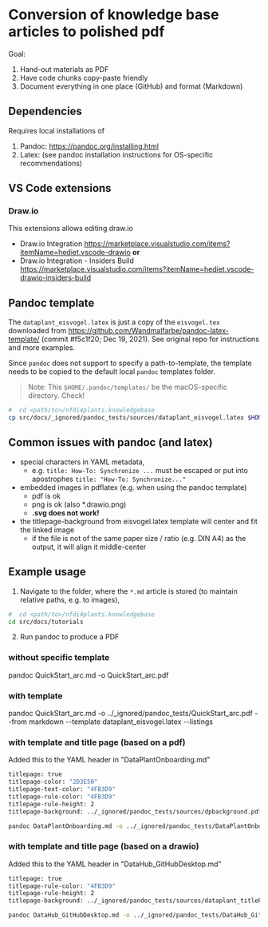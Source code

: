 # Conversion of knowledge base articles to polished pdf

Goal:

1. Hand-out materials as PDF
1. Have code chunks copy-paste friendly
1. Document everything in one place (GitHub) and format (Markdown)

## Dependencies

Requires local installations of

  1. Pandoc: https://pandoc.org/installing.html
  2. Latex: (see pandoc installation instructions for OS-specific recommendations)

## VS Code extensions

### Draw.io

This extensions allows editing draw.io

- Draw.io Integration https://marketplace.visualstudio.com/items?itemName=hediet.vscode-drawio **or**
- Draw.io Integration - Insiders Build https://marketplace.visualstudio.com/items?itemName=hediet.vscode-drawio-insiders-build

## Pandoc template

The `dataplant_eisvogel.latex` is just a copy of the `eisvogel.tex` downloaded from https://github.com/Wandmalfarbe/pandoc-latex-template/ (commit #f5c1f20; Dec 19, 2021).
See original repo for instructions and more examples.

Since `pandoc` does not support to specify a path-to-template, the template needs to be copied to the default local `pandoc` templates folder.

> Note: This `$HOME/.pandoc/templates/` be the macOS-specific directory. Check!

```bash
#  cd <path/to>/nfdi4plants.knowledgebase
cp src/docs/_ignored/pandoc_tests/sources/dataplant_eisvogel.latex $HOME/.pandoc/templates/
```

## Common issues with pandoc (and latex)

- special characters in YAML metadata,
  - e.g. `title: How-To: Synchronize ...` must be escaped or put into apostrophes `title: "How-To: Synchronize..."`
- embedded images in pdflatex (e.g. when using the pandoc template)
  - pdf is ok
  - png is ok (also *.drawio.png)
  - **.svg does not work!**
- the titlepage-background from eisvogel.latex template will center and fit the linked image
  - if the file is not of the same paper size / ratio (e.g. DIN A4) as the output, it will align it middle-center

## Example usage

1. Navigate to the folder, where the `*.md` article is stored (to maintain relative paths, e.g. to images),

```bash
#  cd <path/to>/nfdi4plants.knowledgebase
cd src/docs/tutorials
```

2. Run pandoc to produce a PDF

### without specific template

pandoc QuickStart_arc.md -o QuickStart_arc.pdf

### with template

pandoc QuickStart_arc.md -o ../_ignored/pandoc_tests/QuickStart_arc.pdf --from markdown --template dataplant_eisvogel.latex --listings

### with template and title page (based on a pdf)

Added this to the YAML header in "DataPlantOnboarding.md"

```bash
titlepage: true
titlepage-color: "2D3E50"
titlepage-text-color: "4FB3D9"
titlepage-rule-color: "4FB3D9"
titlepage-rule-height: 2
titlepage-background: ../_ignored/pandoc_tests/sources/dpbackground.pdf
```

```bash
pandoc DataPlantOnboarding.md -o ../_ignored/pandoc_tests/DataPlantOnboarding.pdf --from markdown --template dataplant_eisvogel.latex --listings
```

### with template and title page (based on a drawio)

Added this to the YAML header in "DataHub_GitHubDesktop.md"

```bash
titlepage: true
titlepage-rule-color: "4FB3D9"
titlepage-rule-height: 2
titlepage-background: ../_ignored/pandoc_tests/sources/dataplant_titlePage.drawio.png
```

```bash
pandoc DataHub_GitHubDesktop.md -o ../_ignored/pandoc_tests/DataHub_GitHubDesktop.pdf --from markdown --template dataplant_eisvogel.latex --listings
```
